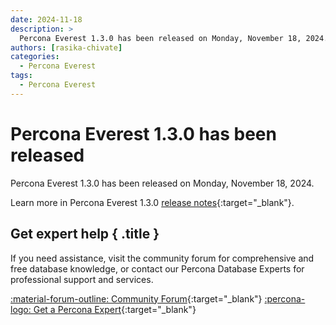 ```yaml
---
date: 2024-11-18
description: >
  Percona Everest 1.3.0 has been released on Monday, November 18, 2024.
authors: [rasika-chivate]
categories:
  - Percona Everest
tags:
  - Percona Everest
---
```


# Percona Everest 1.3.0 has been released

<!-- more -->

Percona Everest 1.3.0 has been released on Monday, November 18, 2024. 

Learn more in Percona Everest 1.3.0 [release notes](https://docs.percona.com/everest/release-notes/Percona-Everest-1.3.0-%282024-11-18%29.html){:target="_blank"}.

<div data-banner markdown>

## Get expert help { .title }

If you need assistance, visit the community forum for comprehensive and free database knowledge, or contact our Percona Database Experts for professional support and services.

<div class="actions" markdown>

[:material-forum-outline: Community Forum](https://forums.percona.com/){:target="_blank"} [:percona-logo: Get a Percona Expert](https://www.percona.com/about/contact){:target="_blank"}
</div></div>